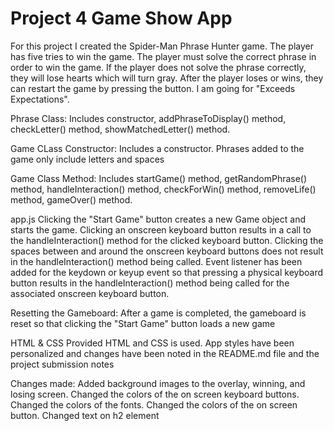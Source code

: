 # Project 4 Game Show App
For this project I created the Spider-Man Phrase Hunter game. The player has five tries to win the game. The player must solve the correct phrase in order to win the game. If the player does not solve the phrase correctly, they will lose hearts which will turn gray. After the player loses or wins, they can restart the game by pressing the button. I am going for "Exceeds Expectations".
 
Phrase Class:
Includes constructor, addPhraseToDisplay() method, checkLetter() method, showMatchedLetter() method. 

Game CLass Constructor:
Includes a constructor. Phrases added to the game only include letters and spaces

Game Class Method:
Includes startGame() method, getRandomPhrase() method, handleInteraction() method, checkForWin() method, removeLife() method, gameOver() method. 

app.js
Clicking the "Start Game" button creates a new Game object and starts the game. Clicking an onscreen keyboard button results in a call to the handleInteraction() method for the clicked keyboard button. Clicking the spaces between and around the onscreen keyboard buttons does not result in the handleInteraction() method being called. Event listener has been added for the keydown or keyup event so that pressing a physical keyboard button results in the handleInteraction() method being called for the associated onscreen keyboard button.

Resetting the Gameboard:
After a game is completed, the gameboard is reset so that clicking the "Start Game" button loads a new game

HTML & CSS
Provided HTML and CSS is used. App styles have been personalized and changes have been noted in the README.md file and the project submission notes

Changes made:
Added background images to the overlay, winning, and losing screen. Changed the colors of the on screen keyboard buttons. Changed the colors of the fonts. Changed the colors of the on screen button. Changed text on h2 element
 
 
 
  
 
 
